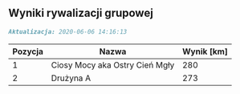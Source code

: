 ## Wyniki rywalizacji grupowej

```markdown
Aktualizacja: 2020-06-06 14:16:13
```

Pozycja | Nazwa | Wynik [km] |
------------ | -------------  | -------------
 1 |Ciosy Mocy aka Ostry Cień Mgły | 280 
 2 |Drużyna A | 273